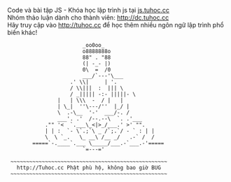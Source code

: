 Code và bài tập JS - Khóa học lập trình js tại <a href="http://js.tuhoc.cc" target="_blank">js.tuhoc.cc</a>  
Nhóm thảo luận dành cho thành viên: <a href="http://dc.tuhoc.cc" target="_blank">http://dc.tuhoc.cc</a>  
Hãy truy cập vào <a href="http://tuhoc.cc" target="_blank">http://tuhoc.cc</a> để học thêm nhiều ngôn ngữ lập trình phổ biến khác!  



                            _oo0oo_
                            o8888888o
                            88" . "88
                            (| -_- |)
                            0\  =  /0
                            ___/`---'\___
                        .' \\|     | '.
                        / \\|||  :  ||| \
                        / _||||| -:- |||||- \
                    |   | \\\  -  / |   |
                    | \_|  ''\---/''  |_/ |
                    \  .-\__  '-'  ___/-. /
                    ___'. .'  /--.--\  `. .'___
                ."" '<  `.___\_<|>_/___.' >' "".
                | | :  `- \`.;`\ _ /`;.`/ - ` : | |
                \  \ `_.   \_ __\ /__ _/   .-` /  /
            =====`-.____`.___ \_____/___.-`___.-'=====
                            `=---='

     ~~~~~~~~~~~~~~~~~~~~~~~~~~~~~~~~~~~~~~~~~~~~~~~~~~
       http://Tuhoc.cc Phật phù hộ, không bao giờ BUG
     ~~~~~~~~~~~~~~~~~~~~~~~~~~~~~~~~~~~~~~~~~~~~~~~~~~
